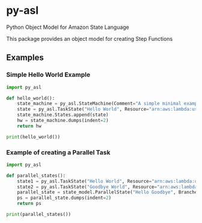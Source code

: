 # py-asl
Python Object Model for Amazon State Language

This package provides an object model for creating Step Functions

## Examples

### Simple Hello World Example

```python
import py_asl

def hello_world():
    state_machine = py_asl.StateMachine(Comment="A simple minimal example of the States language", StartAt="Hello World")
    state = py_asl.TaskState("Hello World", Resource="arn:aws:lambda:us-east-1:123456789012:function:HelloWorld", End=True)
    state_machine.States.append(state)
    hw = state_machine.dumps(indent=2)
    return hw

print(hello_world())
```

### Example of creating a Parallel Task

```python
import py_asl

def parallel_states():
    state1 = py_asl.TaskState("Hello World", Resource="arn:aws:lambda:us-east-1:123456789012:function:HelloWorld", End=True)
    state2 = py_asl.TaskState("Goodbye World", Resource="arn:aws:lambda:us-east-1:123456789012:function:GoodbyeWorld", End=True)
    parallel_state = state_model.ParallelState("Hello Goodbye", Branches=[state1, state2], Next="Foo")
    ps = parallel_state.dumps(indent=2)
    return ps

print(parallel_states())
```
